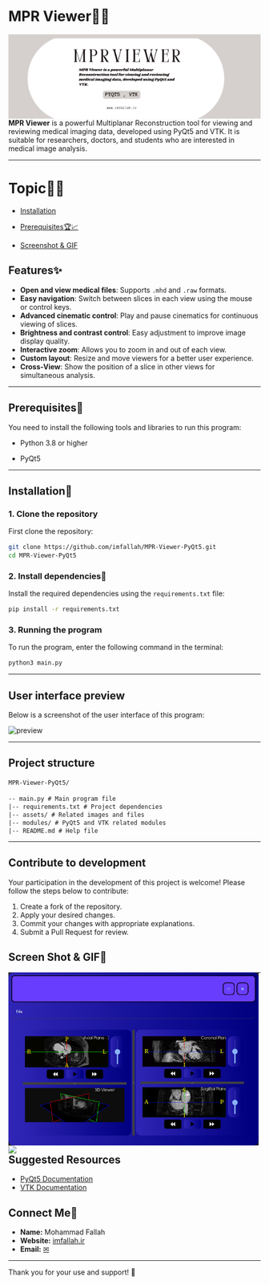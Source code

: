 # MPR Viewer🏥💊


<picture> <img align="left" src="https://github.com/imfallah/MPR-Viewer-PyQt5/blob/main/public/mpr-banner.png"></picture>

**MPR Viewer** is a powerful Multiplanar Reconstruction tool for viewing and reviewing medical imaging data, developed using PyQt5 and VTK. It is suitable for researchers, doctors, and students who are interested in medical image analysis.

---
Topic🥇🐍
=================

<!--ts-->
   * [Installation](#installation)

   * [Prerequisites🏆📈](#Prerequisites)
 
   * [Screenshot & GIF](##screen-shot--gif)
    
<!--te-->





## **Features**✨

- **Open and view medical files**: Supports `.mhd` and `.raw` formats.
- **Easy navigation**: Switch between slices in each view using the mouse or control keys.
- **Advanced cinematic control**: Play and pause cinematics for continuous viewing of slices.
- **Brightness and contrast control**: Easy adjustment to improve image display quality.
- **Interactive zoom**: Allows you to zoom in and out of each view.
- **Custom layout**: Resize and move viewers for a better user experience.
- **Cross-View**: Show the position of a slice in other views for simultaneous analysis.

---

## **Prerequisites**🥇

You need to install the following tools and libraries to run this program:

- Python 3.8 or higher

- PyQt5

---

## **Installation**📸

### **1. Clone the repository**

First clone the repository:

```bash
git clone https://github.com/imfallah/MPR-Viewer-PyQt5.git
cd MPR-Viewer-PyQt5
```

### **2. Install dependencies**🐍

Install the required dependencies using the `requirements.txt` file:

```bash
pip install -r requirements.txt
```

### **3. Running the program**

To run the program, enter the following command in the terminal:

```bash
python3 main.py
```

---

## **User interface preview**

Below is a screenshot of the user interface of this program:

![preview](assets/preview.png)

---

## **Project structure**

```
MPR-Viewer-PyQt5/

-- main.py # Main program file
|-- requirements.txt # Project dependencies
|-- assets/ # Related images and files
|-- modules/ # PyQt5 and VTK related modules
|-- README.md # Help file
```

---

## **Contribute to development**

Your participation in the development of this project is welcome! Please follow the steps below to contribute:

1. Create a fork of the repository.
2. Apply your desired changes.
3. Commit your changes with appropriate explanations.
4. Submit a Pull Request for review.



## Screen Shot & GIF📸

<picture> <img align="left" src="https://github.com/imfallah/MPR-Viewer-PyQt5/blob/main/public/mpr+.png" width=500></picture>

<picture> <img align="left" src="https://github.com/imfallah/MPR-Viewer-PyQt5/blob/main/public/mprgif.gif" width=500></picture>

---------------------------------------------------------------------------------------------------------------------------

## **Suggested Resources**

- [PyQt5 Documentation](https://www.riverbankcomputing.com/static/Docs/PyQt5/)
- [VTK Documentation](https://vtk.org/documentation/)

## Connect Me🔗
- ​​**Name:** Mohammad Fallah
- **Website:** [imfallah.ir](https://imfallah.ir/)
- **Email:** [✉](imfallah83@gmail.com)

---

 

Thank you for your use and support! 🌟
